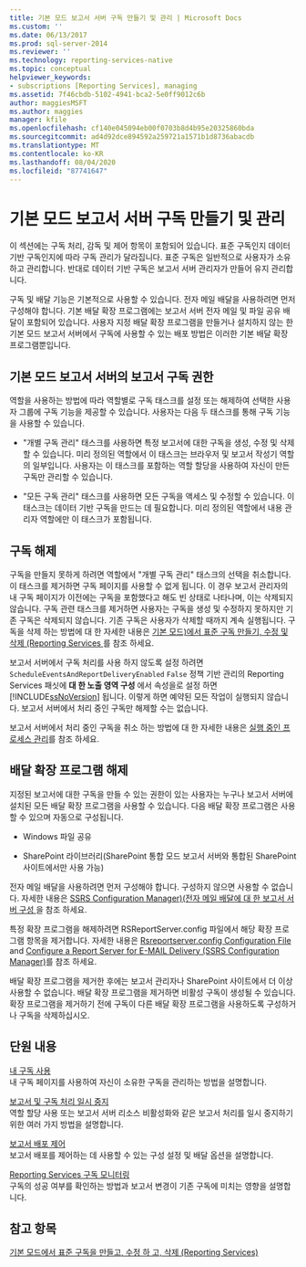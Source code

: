 ```yaml
---
title: 기본 모드 보고서 서버 구독 만들기 및 관리 | Microsoft Docs
ms.custom: ''
ms.date: 06/13/2017
ms.prod: sql-server-2014
ms.reviewer: ''
ms.technology: reporting-services-native
ms.topic: conceptual
helpviewer_keywords:
- subscriptions [Reporting Services], managing
ms.assetid: 7f46cbdb-5102-4941-bca2-5e0ff9012c6b
author: maggiesMSFT
ms.author: maggies
manager: kfile
ms.openlocfilehash: cf140e045094eb00f0703b8d4b95e20325860bda
ms.sourcegitcommit: ad4d92dce894592a259721a1571b1d8736abacdb
ms.translationtype: MT
ms.contentlocale: ko-KR
ms.lasthandoff: 08/04/2020
ms.locfileid: "87741647"
---
```

# <a name="create-and-manage-subscriptions-for-native-mode-report-servers"></a>기본 모드 보고서 서버 구독 만들기 및 관리
  이 섹션에는 구독 처리, 감독 및 제어 항목이 포함되어 있습니다. 표준 구독인지 데이터 기반 구독인지에 따라 구독 관리가 달라집니다. 표준 구독은 일반적으로 사용자가 소유하고 관리합니다. 반대로 데이터 기반 구독은 보고서 서버 관리자가 만들어 유지 관리합니다.  
  
 구독 및 배달 기능은 기본적으로 사용할 수 있습니다. 전자 메일 배달을 사용하려면 먼저 구성해야 합니다. 기본 배달 확장 프로그램에는 보고서 서버 전자 메일 및 파일 공유 배달이 포함되어 있습니다. 사용자 지정 배달 확장 프로그램을 만들거나 설치하지 않는 한 기본 모드 보고서 서버에서 구독에 사용할 수 있는 배포 방법은 이러한 기본 배달 확장 프로그램뿐입니다.  
  
## <a name="permissions-for-subscribing-to-reports-on-a-native-mode-report-server"></a>기본 모드 보고서 서버의 보고서 구독 권한  
 역할을 사용하는 방법에 따라 역할별로 구독 태스크를 설정 또는 해제하여 선택한 사용자 그룹에 구독 기능을 제공할 수 있습니다. 사용자는 다음 두 태스크를 통해 구독 기능을 사용할 수 있습니다.  
  
-   "개별 구독 관리" 태스크를 사용하면 특정 보고서에 대한 구독을 생성, 수정 및 삭제할 수 있습니다. 미리 정의된 역할에서 이 태스크는 브라우저 및 보고서 작성기 역할의 일부입니다. 사용자는 이 태스크를 포함하는 역할 할당을 사용하여 자신이 만든 구독만 관리할 수 있습니다.  
  
-   "모든 구독 관리" 태스크를 사용하면 모든 구독을 액세스 및 수정할 수 있습니다. 이 태스크는 데이터 기반 구독을 만드는 데 필요합니다. 미리 정의된 역할에서 내용 관리자 역할에만 이 태스크가 포함됩니다.  
  
## <a name="disabling-subscriptions"></a>구독 해제  
 구독을 만들지 못하게 하려면 역할에서 "개별 구독 관리" 태스크의 선택을 취소합니다. 이 태스크를 제거하면 구독 페이지를 사용할 수 없게 됩니다. 이 경우 보고서 관리자의 내 구독 페이지가 이전에는 구독을 포함했다고 해도 빈 상태로 나타나며, 이는 삭제되지 않습니다. 구독 관련 태스크를 제거하면 사용자는 구독을 생성 및 수정하지 못하지만 기존 구독은 삭제되지 않습니다. 기존 구독은 사용자가 삭제할 때까지 계속 실행됩니다. 구독을 삭제 하는 방법에 대 한 자세한 내용은 [기본 모드&#41;에서 표준 구독 만들기, 수정 및 삭제 &#40;Reporting Services ](subscriptions/create-and-manage-subscriptions-for-native-mode-report-servers.md)를 참조 하세요.  
  
 보고서 서버에서 구독 처리를 사용 하지 않도록 설정 하려면 `ScheduleEventsAndReportDeliveryEnabled` `False` 정책 기반 관리의 Reporting Services 패싯에 **대 한 노출 영역 구성** 에서 속성을로 설정 하면 [!INCLUDE[ssNoVersion](../includes/ssnoversion-md.md)] 됩니다. 이렇게 하면 예약된 모든 작업이 실행되지 않습니다. 보고서 서버에서 처리 중인 구독만 해제할 수는 없습니다.  
  
 보고서 서버에서 처리 중인 구독을 취소 하는 방법에 대 한 자세한 내용은 [실행 중인 프로세스 관리](subscriptions/manage-a-running-process.md)를 참조 하세요.  
  
## <a name="disabling-delivery-extensions"></a>배달 확장 프로그램 해제  
 지정된 보고서에 대한 구독을 만들 수 있는 권한이 있는 사용자는 누구나 보고서 서버에 설치된 모든 배달 확장 프로그램을 사용할 수 있습니다. 다음 배달 확장 프로그램은 사용할 수 있으며 자동으로 구성됩니다.  
  
-   Windows 파일 공유  
  
-   SharePoint 라이브러리(SharePoint 통합 모드 보고서 서버와 통합된 SharePoint 사이트에서만 사용 가능)  
  
 전자 메일 배달을 사용하려면 먼저 구성해야 합니다. 구성하지 않으면 사용할 수 없습니다. 자세한 내용은 [SSRS Configuration Manager&#41;&#40;전자 메일 배달에 대 한 보고서 서버 구성 ](../../2014/sql-server/install/configure-a-report-server-for-e-mail-delivery-ssrs-configuration-manager.md)을 참조 하세요.  
  
 특정 확장 프로그램을 해제하려면 RSReportServer.config 파일에서 해당 확장 프로그램 항목을 제거합니다. 자세한 내용은 [Rsreportserver.config Configuration File](report-server/rsreportserver-config-configuration-file.md) and [Configure a Report Server for E-MAIL Delivery &#40;SSRS Configuration Manager&#41;](../../2014/sql-server/install/configure-a-report-server-for-e-mail-delivery-ssrs-configuration-manager.md)를 참조 하세요.  
  
 배달 확장 프로그램을 제거한 후에는 보고서 관리자나 SharePoint 사이트에서 더 이상 사용할 수 없습니다. 배달 확장 프로그램을 제거하면 비활성 구독이 생성될 수 있습니다. 확장 프로그램을 제거하기 전에 구독이 다른 배달 확장 프로그램을 사용하도록 구성하거나 구독을 삭제하십시오.  
  
## <a name="in-this-section"></a>단원 내용  
 [내 구독 사용](subscriptions/use-my-subscriptions-native-mode-report-server.md)  
 내 구독 페이지를 사용하여 자신이 소유한 구독을 관리하는 방법을 설명합니다.  
  
 [보고서 및 구독 처리 일시 중지](subscriptions/disable-or-pause-report-and-subscription-processing.md)  
 역할 할당 사용 또는 보고서 서버 리소스 비활성화와 같은 보고서 처리를 일시 중지하기 위한 여러 가지 방법을 설명합니다.  
  
 [보고서 배포 제어](../../2014/reporting-services/control-report-distribution.md)  
 보고서 배포를 제어하는 데 사용할 수 있는 구성 설정 및 배달 옵션을 설명합니다.  
  
 [Reporting Services 구독 모니터링](subscriptions/monitor-reporting-services-subscriptions.md)  
 구독의 성공 여부를 확인하는 방법과 보고서 변경이 기존 구독에 미치는 영향을 설명합니다.  
  
## <a name="see-also"></a>참고 항목  
 [기본 모드에서 표준 구독을 만들고, 수정 하 고, 삭제 &#40;Reporting Services&#41;](subscriptions/create-and-manage-subscriptions-for-native-mode-report-servers.md)  
  
  
